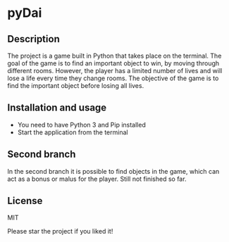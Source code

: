 # pyDai
## Description
The project is a game built in Python that takes place on the terminal. The goal of the game is to find an important object to win, by moving through different rooms. However, the player has a limited number of lives and will lose a life every time they change rooms. The objective of the game is to find the important object before losing all lives.

## Installation and usage

- You need to have Python 3 and Pip installed
- Start the application from the terminal

## Second branch
In the second branch it is possible to find objects in the game, which can act as a bonus or malus for the player. Still not finished so far.

## License

MIT

Please star the project if you liked it!
